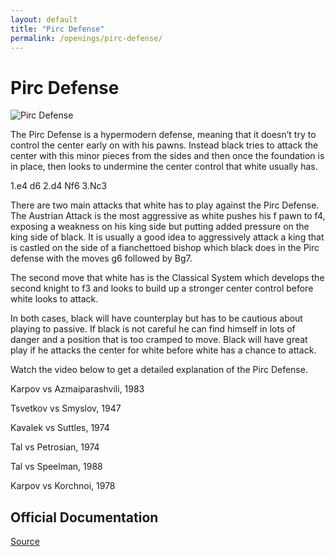 ```yaml
---
layout: default
title: "Pirc Defense"
permalink: /openings/pirc-defense/
---
```

# Pirc Defense


![Pirc Defense](/pirc-defense.jpg)


The Pirc Defense is a hypermodern defense, meaning that it doesn’t try to control the center early on with his pawns. Instead black tries to attack the center with this minor pieces from the sides and then once the foundation is in place, then looks to undermine the center control that white usually has.

1.e4 d6
2.d4 Nf6
3.Nc3

There are two main attacks that white has to play against the Pirc Defense. The Austrian Attack is the most aggressive as white pushes his f pawn to f4, exposing a weakness on his king side but putting added pressure on the king side of black. It is usually a good idea to aggressively attack a king that is castled on the side of a fianchettoed bishop which black does in the Pirc defense with the moves g6 followed by Bg7.

The second move that white has is the Classical System which develops the second knight to f3 and looks to build up a stronger center control before white looks to attack.

In both cases, black will have counterplay but has to be cautious about playing to passive. If black is not careful he can find himself in lots of danger and a position that is too cramped to move. Black will have great play if he attacks the center for white before white has a chance to attack.

Watch the video below to get a detailed explanation of the Pirc Defense.






Karpov vs Azmaiparashvili, 1983

Tsvetkov vs Smyslov, 1947

Kavalek vs Suttles, 1974

Tal vs Petrosian, 1974

Tal vs Speelman, 1988

Karpov vs Korchnoi, 1978


## Official Documentation
[Source](https://www.thechesswebsite.com/pirc-defense/)

